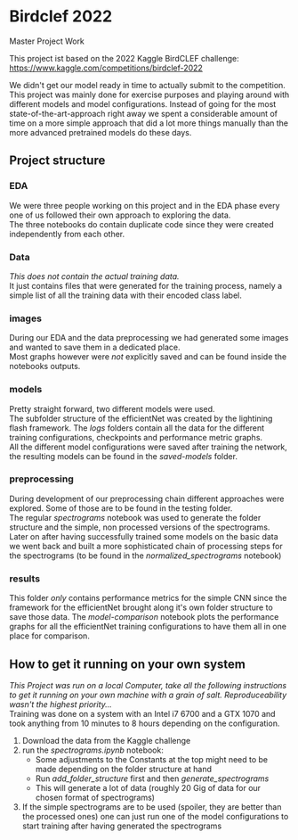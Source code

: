 # Birdclef 2022
Master Project Work

This project ist based on the 2022 Kaggle BirdCLEF challenge: \
https://www.kaggle.com/competitions/birdclef-2022

We didn't get our model ready in time to actually submit to the competition. This project was mainly done for exercise purposes and playing around with different models and model configurations. Instead of going for the most state-of-the-art-approach right away we spent a considerable amount of time on a more simple approach that did a lot more things manually than the more advanced pretrained models do these days.

## Project structure
### EDA
We were three people working on this project and in the EDA phase every one of us followed their own approach to exploring the data.\
The three notebooks do contain duplicate code since they were created independently from each other.

### Data
*This does not contain the actual training data.* \
It just contains files that were generated for the training process, namely a simple list of all the training data with their encoded class label.

### images
During our EDA and the data preprocessing we had generated some images and wanted to save them in a dedicated place. \
Most graphs however were *not* explicitly saved and can be found inside the notebooks outputs.

### models
Pretty straight forward, two different models were used. \
The subfolder structure of the efficientNet was created by the lightining flash framework. The *logs* folders contain all the data for the different training configurations, checkpoints and performance metric graphs. \
All the different model configurations were saved after training the network, the resulting models can be found in the *saved-models* folder.

### preprocessing
During development of our preprocessing chain different approaches were explored. Some of those are to be found in the testing folder. \
The regular *spectrograms* notebook was used to generate the folder structure and the simple, non processed versions of the spectrograms. \
Later on after having successfully trained some models on the basic data we went back and built a more sophisticated chain of processing steps for the spectrograms (to be found in the *normalized_spectrograms* notebook)

### results
This folder *only* contains performance metrics for the simple CNN since the framework for the efficientNet brought along it's own folder structure to save those data. The *model-comparison* notebook plots the performance graphs for all the efficientNet training configurations to have them all in one place for comparison.

## How to get it running on your own system
*This Project was run on a local Computer, take all the following instructions to get it running on your own machine with a grain of salt. Reproduceability wasn't the highest priority...* \
Training was done on a system with an Intel i7 6700 and a GTX 1070 and took anything from 10 minutes to 8 hours depending on the configuration.

1. Download the data from the Kaggle challenge
2. run the *spectrograms.ipynb* notebook:
    * Some adjustments to the Constants at the top might need to be made depending on the folder structure at hand
    * Run *add_folder_structure* first and then *generate_spectrograms*
    * This will generate a lot of data (roughly 20 Gig of data for our chosen format of spectrograms)
3. If the simple spectrograms are to be used (spoiler, they are better than the processed ones) one can just run one of the model configurations to start training after having generated the spectrograms
 
